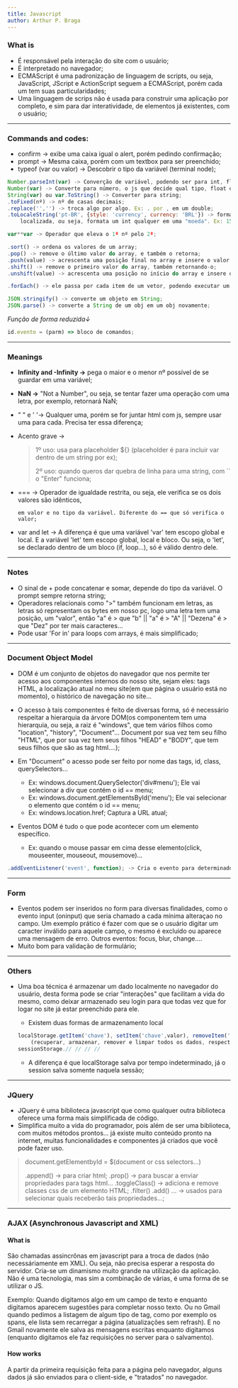 ```yaml
---
title: Javascript
author: Arthur P. Braga
---
```


### What is

- É responsável pela interação do site com o usuário;
- É interpretado no navegador;
- ECMAScript é uma padronização de linguagem de scripts, ou seja, JavaScript, JScript e ActionScript seguem a ECMAScript, porém cada um tem suas particularidades;
- Uma linguagem de scrips não é usada para construir uma aplicação por completo, e sim para dar interatividade, de elementos já existentes, com o usuário;

----------------------------------------------------------------------------------------------------------------------------

### Commands and codes:

- confirm -> exibe uma caixa igual o alert, porém pedindo confirmação;
- prompt -> Mesma caixa, porém com um textbox para ser preenchido;
- typeof (var ou valor) -> Descobrir o tipo da variável (terminal node);

```Javascript
Number.parseInt(var) -> Converção de variável, podendo ser para int, float...;
Number(var) -> Converte para número, o js que decide qual tipo, float ou int;
String(var) ou var.ToString() -> Converter para string;
.toFixed(nº) -> nº de casas decimais;
.replace('','') -> troca algo por algo. Ex: . por , em um double; 
.toLocaleString('pt-BR', {style: 'currency', currency: 'BRL'}) -> formata por uma string 
    localizada, ou seja, formata um int qualquer em uma "moeda". Ex: 1500 -> RS1,500,00;

var**var -> Operador que eleva o 1º nº pelo 2º;

.sort() -> ordena os valores de um array;
.pop() -> remove o último valor do array, e também o retorna;
.push(value) -> acrescenta uma posição final no array e insere o valor nele;
.shift() -> remove o primeiro valor do array, também retornando-o;
.unshift(value) -> acrescenta uma posição no início do array e insere o valor nele;

.forEach() -> ele passa por cada item de um vetor, podendo executar um função para cada um, por exemplo: array.forEach(function) || function(item, index, array){}. Bom para listagem de dados;

JSON.stringify() -> converte um objeto em String;
JSON.parse() -> converte a String de um obj em um obj novamente;
```

*Função de forma reduzida↓*

```javascript
id.evento = (parm) => bloco de comandos;
```

----------------------------------------------------------------------------------------------------------------------------

### Meanings

- **Infinity and -Infinity ->** pega o maior e o menor nº possível de se guardar em uma variável;

- **NaN ->** "Not a Number", ou seja, se tentar fazer uma operação com uma letra, por exemplo, retornará NaN; 

- " " e ' '-> Qualquer uma, porém se for juntar html com js, sempre usar uma para cada. Precisa ter essa diferença; 

- Acento grave -> 
  
  > 1º uso: usa para placeholder ${} (placeholder é para incluir var dentro de um string por ex);
  > 
  > 2º uso: quando queros dar quebra de linha para uma string, com `` o "Enter" funciona;

- === -> Operador de igualdade restrita, ou seja, ele verifica se os dois valores são idênticos,
  
      em valor e no tipo da variável. Diferente do == que só verifica o valor;

- var and let -> A diferença é que uma variável 'var' tem escopo global e local. E a variável 'let' tem escopo global, local e bloco. Ou seja, o 'let', se declarado dentro de um bloco (if, loop...), só é válido dentro dele.

----------------------------------------------------------------------------------------------------------------------------

### Notes

- O sinal de + pode concatenar e somar, depende do tipo da variável. O prompt sempre retorna string;
- Operadores relacionais como ">" também funcionam em letras, as letras só representam os bytes em nosso pc, logo uma letra tem uma posição, um "valor", então "a" é > que "b" || "a" é > "A" || "Dezena" é > que "Dez" por ter mais caracteres...
- Pode usar 'For in' para loops com arrays, é mais simplificado;

----------------------------------------------------------------------------------------------------------------------------

### Document Object Model

- DOM é um conjunto de objetos do navegador que nos permite ter acesso aos componentes internos do nosso site, sejam eles: tags HTML, a localização atual no meu site(em que página o usuário está no momento), o histórico de navegação no site...

- O acesso à tais componentes é feito de diversas forma, só é necessário respeitar a hierarquia da árvore DOM(os componentem tem uma hierarquia, ou seja, a raiz é "windows", que tem vários filhos como "location", "history", "Document"... Document por sua vez tem seu filho "HTML", que por sua vez tem seus filhos "HEAD" e "BODY", que tem seus filhos que são as tag html....);

- Em "Document" o acesso pode ser feito por nome das tags, id, class, querySelectors...
  
  - Ex: windows.document.QuerySelector('div#menu'); Ele vai selecionar a div que contém o id == menu;
  - Ex: windows.document.getElementsById('menu'); Ele vai selecionar o elemento que contém o id == menu;
  - Ex: windows.location.href; Captura a URL atual;

- Eventos DOM é tudo o que pode acontecer com um elemento específico. 
  
  - Ex: quando o mouse passar em cima desse elemento(click, mouseenter, mouseout, mousemove)...

```javascript
.addEventListener('event', function); -> Cria o evento para determinado elemento sem ter que setar no HTML; 
```

---

### Form

- Eventos podem ser inseridos no form para diversas finalidades, como o evento input (oninput) que seria chamado a cada mínima alteraçao no campo. Um exemplo prático é fazer com que se o usuário digitar um caracter inválido para aquele campo, o mesmo é excluido ou aparece uma mensagem de erro. Outros eventos: focus, blur, change....
- Muito bom para validação de formulário;

---

### Others

- Uma boa técnica é armazenar um dado localmente no navegador do usuário, desta forma pode se criar "interações" que facilitam a vida do mesmo, como deixar armazenado seu login para que todas vez que for logar no site já estar preenchido para ele.
  
  - Existem duas formas de armazenamento local 
  
  ```javascript
  localStorage.getItem('chave'), setItem('chave',valor), removeItem('chave') ou clear() 
      (recuperar, armazenar, remover e limpar todos os dados, respectivamente);
  sessionStorage.// // // //
  ```
  
  - A diferença é que localStorage salva por tempo indeterminado, já o session salva somente naquela sessão;

---

### JQuery

- JQuery é uma biblioteca javascript que como qualquer outra biblioteca oferece uma forma mais simplificada de código.
- Simplifica muito a vida do programador, pois além de ser uma biblioteca, com muitos métodos prontos... já existe muito conteúdo pronto na internet, muitas funcionalidades e componentes já criados que você pode fazer uso.

> document.getElementbyId = $(document or css selectors...)
> 
> .append() -> para criar html;
> .prop() -> para buscar a enviar propriedades para tags html...
> .toggleClass() -> adiciona e remove classes css de um elemento HTML;
> .filter() .add() ... -> usados para selecionar quais receberão tais propriedades...;

---

### AJAX (Asynchronous Javascript and XML)

#### What is

São chamadas assincrônas em javascript para a troca de dados (não necessáriamente em XML). Ou seja, não precisa esperar a resposta do servidor. Cria-se um dinamismo muito grande na utilização da aplicação. Não é uma tecnologia, mas sim a combinação de várias, é uma forma de se utilizar o JS. 

Exemplo: Quando digitamos algo em um campo de texto e enquanto digitamos aparecem sugestões para completar nosso texto. Ou no Gmail quando pedimos a listagem de algum tipo de tag, como por exemplo os spans, ele lista sem recarregar a página (atualizações sem refrash). E no Gmail novamente ele salva as mensagens escritas enquanto digitamos (enquanto digitamos ele faz requisições no server para o salvamento).

#### How works

A partir da primeira requisição feita para a página pelo navegador, alguns dados já são enviados para o client-side, e "tratados" no navegador.